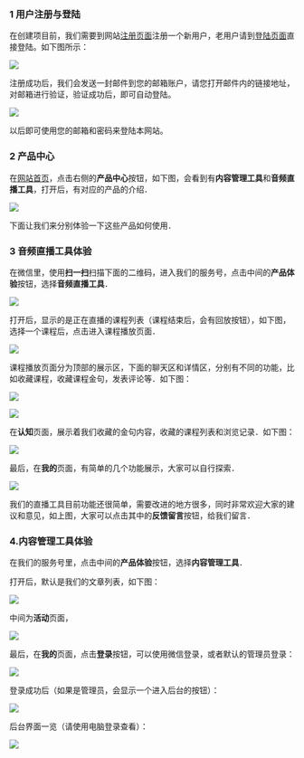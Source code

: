 ### 1 用户注册与登陆

在创建项目前，我们需要到网站[注册页面](https://maodouapp.com/register)注册一个新用户，老用户请到[登陆页面](https://maodouapp.com/login)直接登陆。如下图所示：

![](https://docssl.cdn.maodouio.com/wiki/web-user-docs-pic/user-reg.png)

注册成功后，我们会发送一封邮件到您的邮箱账户，请您打开邮件内的链接地址，对邮箱进行验证，验证成功后，即可自动登陆。

![](https://docssl.cdn.maodouio.com/wiki/web-user-docs-pic/email-varify.png)

以后即可使用您的邮箱和密码来登陆本网站。

### 2 产品中心

在[网站首页](https://maodouio.com/)，点击右侧的**产品中心**按钮，如下图，会看到有**内容管理工具**和**音频直播工具**，打开后，有对应的产品的介绍．

![](https://docssl.cdn.maodouio.com/wiki/user-docs/website-navbar.png)

下面让我们来分别体验一下这些产品如何使用．

### 3 音频直播工具体验

在微信里，使用**扫一扫**扫描下面的二维码，进入我们的服务号，点击中间的**产品体验**按钮，选择**音频直播工具**．

![](https://docssl.cdn.maodouio.com/wiki/user-docs/live-qr.jpg)

打开后，显示的是正在直播的课程列表（课程结束后，会有回放按钮），如下图，选择一个课程后，点击进入课程播放页面．

![](https://docssl.cdn.maodouio.com/wiki/user-docs/live-demo-1.png)

课程播放页面分为顶部的展示区，下面的聊天区和详情区，分别有不同的功能，比如收藏课程，收藏课程金句，发表评论等．如下图：

![](https://docssl.cdn.maodouio.com/wiki/user-docs/live-demo-2.png)

![](https://docssl.cdn.maodouio.com/wiki/user-docs/live-demo-3.png)

在**认知**页面，展示着我们收藏的金句内容，收藏的课程列表和浏览记录．如下图：

![](https://docssl.cdn.maodouio.com/wiki/user-docs/live-demo-4.png)

最后，在**我的**页面，有简单的几个功能展示，大家可以自行探索．

![](https://docssl.cdn.maodouio.com/wiki/user-docs/live-demo-5.png)

我们的直播工具目前功能还很简单，需要改进的地方很多，同时非常欢迎大家的建议和意见，如上图，大家可以点击其中的**反馈留言**按钮，给我们留言．

### 4.内容管理工具体验

在我们的服务号里，点击中间的**产品体验**按钮，选择**内容管理工具**．

打开后，默认是我们的文章列表，如下图：

![](https://docssl.cdn.maodouio.com/wiki/user-docs/base-demo-1.png)

中间为**活动**页面，

![](https://docssl.cdn.maodouio.com/wiki/user-docs/base-demo-2.png)

最后，在**我的**页面，点击**登录**按钮，可以使用微信登录，或者默认的管理员登录：

![](https://docssl.cdn.maodouio.com/wiki/user-docs/base-demo-4.png)

登录成功后（如果是管理员，会显示一个进入后台的按钮）：

![](https://docssl.cdn.maodouio.com/wiki/user-docs/base-demo-3.png)

后台界面一览（请使用电脑登录查看）：

![](https://docssl.cdn.maodouio.com/wiki/user-docs/base-demo-5.png)
